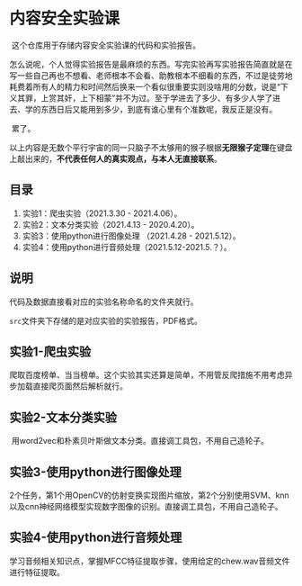 # 内容安全实验课
​        这个仓库用于存储内容安全实验课的代码和实验报告。

​        怎么说呢，个人觉得实验报告是最麻烦的东西。写完实验再写实验报告简直就是在写一些自己再也不想看、老师根本不会看、助教根本不细看的东西，不过是徒劳地耗费着所有人的精力和时间然后换来一个看似很重要实则没啥用的分数，说是“下义其罪，上赏其奸，上下相蒙”并不为过。至于学进去了多少、有多少人学了进去、学的东西日后又能用到多少，到底有谁心里有个准数呢，我反正是没有。

​        累了。

​        以上内容是无数个平行宇宙的同一只脑子不太够用的猴子根据**无限猴子定理**在键盘上敲出来的，**不代表任何人的真实观点，与本人无直接联系**。

##  目录

1. 实验1：爬虫实验（2021.3.30 - 2021.4.06）。
2. 实验2：文本分类实验（2021.4.13 - 2020.4.20）。
3. 实验3：使用python进行图像处理  （2021.4.28 - 2021.5.12）。
4. 实验4：使用python进行音频处理（2021.5.12-2021.5.？）。
##  说明

代码及数据直接看对应的实验名称命名的文件夹就行。

`src`文件夹下存储的是对应实验的实验报告，PDF格式。

## 实验1-爬虫实验

​        爬取百度榜单、当当榜单。这个实验其实还算是简单，不用管反爬措施不用考虑异步加载直接爬页面然后解析就行。

## 实验2-文本分类实验

​        用word2vec和朴素贝叶斯做文本分类。直接调工具包，不用自己造轮子。

##  实验3-使用python进行图像处理  

​        2个任务，第1个用OpenCV的仿射变换实现图片缩放，第2个分别使用SVM、knn以及cnn神经网络模型实现数字图像的识别。直接调工具包，不用自己造轮子。

## 实验4-使用python进行音频处理

​        学习音频相关知识点，掌握MFCC特征提取步骤，使用给定的chew.wav音频文件进行特征提取。
